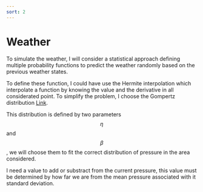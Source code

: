 ```yaml
---
sort: 2
---
```


# Weather

To simulate the weather, I will consider a statistical approach defining multiple probability functions to predict the weather randomly based on the previous weather states.

To define these function, I could have use the Hermite interpolation which interpolate a function by knowing the value and the derivative in all considerated point.
To simplify the problem, I choose the Gompertz distribution [Link](https://en.wikipedia.org/wiki/Gompertz_distribution).  

This distribution is defined by two parameters $$\eta$$ and $$\beta$$, we will choose them to fit the correct distribution of pressure in the area considered.


I need a value to add or substract from the current pressure, this value must be determined by how far we are from the mean pressure associated with it standard deviation.
